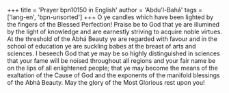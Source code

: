 +++
title = 'Prayer bpn10150 in English'
author = 'Abdu'l-Bahá'
tags = ['lang-en', 'bpn-unsorted']
+++
O ye candles which have been lighted by the fingers of the Blessed Perfection!
Praise be to God that ye are illumined by the light of knowledge and are earnestly striving to acquire noble virtues. At the threshold of the Abhá Beauty ye are regarded with favour and in the school of education ye are suckling babes at the breast of arts and sciences. I beseech God that ye may be so highly distinguished in sciences that your fame will be noised throughout all regions and your fair name be on the lips of all enlightened people; that ye may become the means of the exaltation of the Cause of God and the exponents of the manifold blessings of the Abhá Beauty.
May the glory of the Most Glorious rest upon you!
